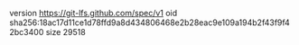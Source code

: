 version https://git-lfs.github.com/spec/v1
oid sha256:18ac17d11ce1d78ffd9a8d434806468e2b28eac9e109a194b2f43f9f42bc3400
size 29518
